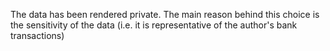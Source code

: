 The data has been rendered private. The main reason behind this choice is the sensitivity of the data (i.e. it is representative of the author's bank transactions)
